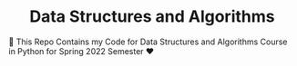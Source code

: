 <h1 align="center">Data Structures and Algorithms</h1> 🦄
This Repo Contains my Code for Data Structures and Algorithms Course in Python for Spring 2022 Semester ❤️

